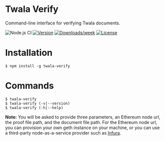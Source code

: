 # Twala Verify

Command-line interface for verifying Twala documents.

![Node.js CI](https://github.com/twala-io/twala-verify/workflows/Node.js%20CI/badge.svg)
[![Version](https://img.shields.io/npm/v/@twala-io/twala-verify.svg)](https://npmjs.org/package/@twala-io/twala-verify)
[![Downloads/week](https://img.shields.io/npm/dw/@twala-io/twala-verify.svg)](https://npmjs.org/package/@twala-io/twala-verify)
[![License](https://img.shields.io/npm/l/@twala-io/twala-verify.svg)](https://github.com/twala-io/twala-verify/blob/master/package.json)

# Installation

```sh-session
$ npm install -g twala-verify
```

# Commands

```sh-session
$ twala-verify
$ twala-verify (-v|--version)
$ twala-verify (-h|--help)
```

**Note:**  You will be asked to provide three parameters, an Ethereum node url, the proof file path, and the document file path. For the Ethereum node url, you can provision your own geth instance on your machine, or you can use a third-party node-as-a-service provider such as [Infura](https://infura.io).
